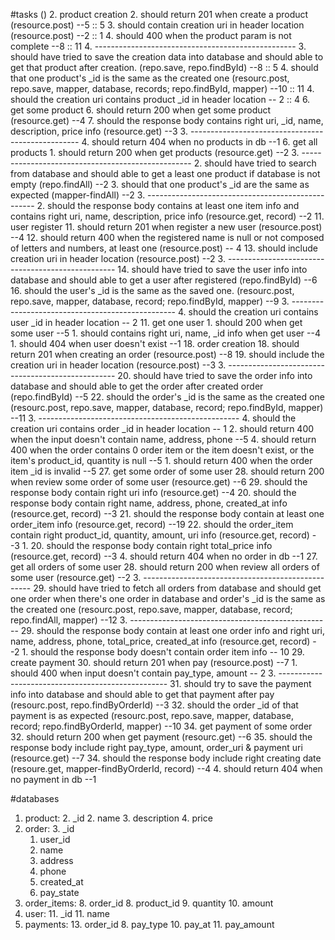 #tasks ()
2. product creation
	2. should return 201 when create a product  (resource.post)  --5 :: 5
	3. should contain creation uri in header location (resource.post) --2 :: 1
	4. should 400 when the product param is not complete --8 :: 11
	4. --------------------------------------------------
	3. should have tried to save the creation data into database and should able to get that product after creation. (repo.save, repo.findById) --8 :: 5
	4. should that one product's _id is the same as the created one (resourc.post, repo.save, mapper, database, records; repo.findById, mapper) --10 :: 11
	4. should the creation uri contains product _id in header location -- 2 :: 4
6. get some product
	6. should return 200 when get some product (resource.get) --4
	7. should the response body contains right uri, _id, name, description, price info (resource.get) --3
	3. --------------------------------------------------
	4. should return 404 when no products in db --1
6. get all products
	1. should return 200 when get products (resource.get) --2
	3. --------------------------------------------------
	2. should have tried to search from database and should able to get a least one product if database is not empty (repo.findAll) --2
	3. should that one product's _id are the same as expected (mapper-findAll) --2
	3. --------------------------------------------------
	2. should the response body contains at least  one item info and contains right uri, name, description, price info (resource.get, record) --2
11. user register
	11. should return 201 when register a new user (resource.post) --4
	12. should return 400 when the registered name is null or not composed of letters and numbers, at least one (resource.post) -- 4
	13. should include creation uri in header location (resource.post) --2
	3. --------------------------------------------------
	14. should have tried to save the user info into database and should able to get a user after registered (repo.findById) --6
	16. should the user's _id is the same as the saved one. (resourc.post, repo.save, mapper, database, record; repo.findById, mapper) --9
	3. -------------------------------------------------
	4. should the creation uri contains user _id in header location -- 2
11. get one user
    1. should 200 when get some user --5
    1. should contains right uri, name, _id info when get user --4
    1. should 404 when user doesn't exist --1
18. order creation
	18. should return 201 when creating an order (resource.post) --8
	19. should include the creation uri in header location (resource.post) --3
	3. --------------------------------------------------
	20. should have tried to save the order info into database and should able to get the order after created order (repo.findById) --5
	22. should the order's _id is the same as the created one (resourc.post, repo.save, mapper, database, record; repo.findById, mapper) --11
	3. --------------------------------------------------
	4. should the creation uri contains order _id in header location -- 1
	2. should return 400 when the input doesn't contain name, address, phone --5
	4. should return 400 when the order contains 0 order item or the item doesn't exist, or the item's product_id, quantity is null --5
	1. should return 400 when the order item _id is invalid --5
27. get some order of some user
	28. should return 200 when review some order of some user (resource.get) --6
	29. should the response body contain right uri info (resource.get) --4
 	20. should the response body contain right name, address, phone,  created\_at info (resource.get, record) --3
 	21. should the response body contain at least one order_item info (resource.get, record) --19
 	22. should the order\_item contain right product_id, quantity, amount, uri info (resource.get, record) --3
 	1. 20. should the response body contain right total\_price info (resource.get, record) --3
	4. should return 404 when no order in db --1
27. get all orders of some user
	28. should return 200 when review all orders of some user (resource.get) --2
	3. --------------------------------------------------
	29. should have tried to fetch all orders from database and should get one order when there's one order in database and order's _id is the same as the created one (resourc.post, repo.save, mapper, database, record; repo.findAll, mapper) --12
	3. --------------------------------------------------
	29. should the response body contain at least one order info and right uri, name, address, phone, total\_price, created_at info (resource.get, record) --2
	1. should the response body doesn't contain order item info -- 10
29. create payment
	30. should return 201 when pay (resource.post) --7
	1. should 400 when input doesn't contain pay_type, amount -- 2
	3. --------------------------------------------------
	31. should try to save the payment info into database and should able to get that payment after pay (resourc.post, repo.findByOrderId) --3
	32. should the order _id of that payment is as expected (resourc.post, repo.save, mapper, database, record; repo.findByOrderId, mapper) --10
34. get payment of some order
	32. should return 200 when get payment (resourc.get) --6
	35. should the response body include right pay_type, amount, order_uri & payment uri (resource.get) --7
	34. should the response body include right creating date (resoure.get, mapper-findByOrderId, record) --4
	4. should return 404 when no payment in db --1

#databases
1. product: 
	2. _id
	2. name
	3. description
	4. price
2. order:
	3. 	_id
	1. user_id
	3. name
	4. address
	5. phone
	7. created_at
	9. pay_state
7. order_items:
	8. order_id
	8. product_id
	9. quantity
	10. amount
10. user:
	11. _id
	11. name
12. payments:
	13. order_id
	8. pay_type
	10. pay_at
	11. pay_amount


	



